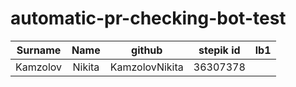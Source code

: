 # automatic-pr-checking-bot-test

| Surname | Name | github | stepik id | lb1 |
|:---------:|:------:|:----------:|:--------:|:-:|
| Kamzolov | Nikita | KamzolovNikita | 36307378 |  |
